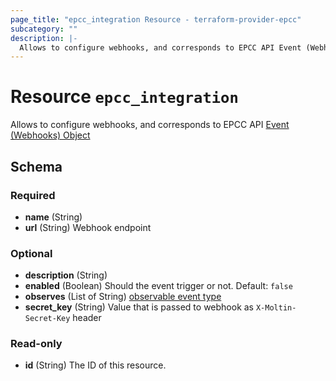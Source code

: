 ```yaml
---
page_title: "epcc_integration Resource - terraform-provider-epcc"
subcategory: ""
description: |-
  Allows to configure webhooks, and corresponds to EPCC API Event (Webhooks) Object https://documentation.elasticpath.com/commerce-cloud/docs/api/advanced/events/index.html#event-object
---
```


# Resource `epcc_integration`

Allows to configure webhooks, and corresponds to EPCC API [Event (Webhooks) Object](https://documentation.elasticpath.com/commerce-cloud/docs/api/advanced/events/index.html#event-object)



## Schema

### Required

- **name** (String)
- **url** (String) Webhook endpoint

### Optional

- **description** (String)
- **enabled** (Boolean) Should the event trigger or not. Default: `false`
- **observes** (List of String) [observable event type](https://documentation.elasticpath.com/commerce-cloud/docs/api/advanced/events/create-an-event.html)
- **secret_key** (String) Value that is passed to webhook as `X-Moltin-Secret-Key` header

### Read-only

- **id** (String) The ID of this resource.


